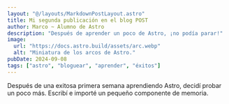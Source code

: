```yaml
---
layout: "@/layouts/MarkdownPostLayout.astro"
title: Mi segunda publicación en el blog POST
author: Marco ~ Alumno de Astro
description: "Después de aprender un poco de Astro, ¡no podía parar!"
image:
  url: "https://docs.astro.build/assets/arc.webp"
  alt: "Miniatura de los arcos de Astro."
pubDate: 2024-09-08
tags: ["astro", "bloguear", "aprender", "éxitos"]
---
```


Después de una exitosa primera semana aprendiendo Astro, decidí probar un poco más. Escribí e importé un pequeño componente de memoria.
